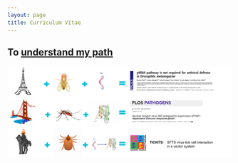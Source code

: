 ```yaml
---
layout: page
title: Curriculum Vitae
---
```


## To [understand my path](/assets/MJ_Petit_CV.pdf)


![my equations](/assets/Picture2.png)


